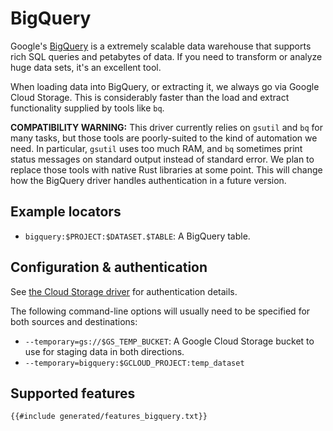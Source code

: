# BigQuery

Google's [BigQuery](https://cloud.google.com/bigquery/) is a extremely scalable data warehouse that supports rich SQL queries and petabytes of data. If you need to transform or analyze huge data sets, it's an excellent tool.

When loading data into BigQuery, or extracting it, we always go via Google Cloud Storage. This is considerably faster than the load and extract functionality supplied by tools like `bq`.

**COMPATIBILITY WARNING:** This driver currently relies on `gsutil` and `bq` for many tasks, but those tools are poorly-suited to the kind of automation we need. In particular, `gsutil` uses too much RAM, and `bq` sometimes print status messages on standard output instead of standard error. We plan to replace those tools with native Rust libraries at some point. This will change how the BigQuery driver handles authentication in a future version.

## Example locators

- `bigquery:$PROJECT:$DATASET.$TABLE`: A BigQuery table.

## Configuration & authentication

See [the Cloud Storage driver](./gs.html#configuration--authentication) for authentication details.

The following command-line options will usually need to be specified for both sources and destinations:

- `--temporary=gs://$GS_TEMP_BUCKET`: A Google Cloud Storage bucket to use for staging data in both directions.
- `--temporary=bigquery:$GCLOUD_PROJECT:temp_dataset`

## Supported features

```txt
{{#include generated/features_bigquery.txt}}
```
